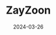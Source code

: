 ---  
layout: startup_page  
title: "ZayZoon"  
id: "zayzoon.com"  
permalink: "/zayzoonzayzoon.com03262024/"  
website: "https://www.zayzoon.com/"  
funding_round: "Series B+"  
funding_amount: "$49.5M"  
investors: "Viola Fintech, Intuit Ventures, Framework Venture Partners, Export Development Canada"  
about: "ZayZoon is a financial empowerment platform for small and mid-sized businesses (SMBs) offering earned wage access (EWA). It allows employees to access their wages early, reducing financial stress and improving employee retention. The platform also provides educational resources to help workers manage their finances."  
markets: "Fintech, Financial Services"  
hq: "Calgary, Alberta, Canada"  
founded_year: "2014"  
linkedin: "https://www.linkedin.com/company/zayzoon"  
twitter: "https://twitter.com/zayzoon"  
instagram: ""  
facebook: "https://www.facebook.com/zayzoontransfer"  
crunchbase: "https://www.crunchbase.com/organization/zayzoon"  
pitchbook: "https://pitchbook.com/profiles/company/230606-20"  

date_display: "26-Mar-2024"  
date: "2024-03-26"

# SEO Optimization  
meta_title: "ZayZoon - Series B+ Funding ($49.5M)"  
meta_description: "ZayZoon, ZayZoon is a financial empowerment platform for small and mid-sized businesses (SMBs) offering earned wage access (EWA). It allows employees to access..."  
meta_keywords: "ZayZoon, Fintech, Financial Services, Series B+ funding"  
canonical_url: "https://startup.projectstartups.com/zayzoonzayzoon.com03262024/"  
---